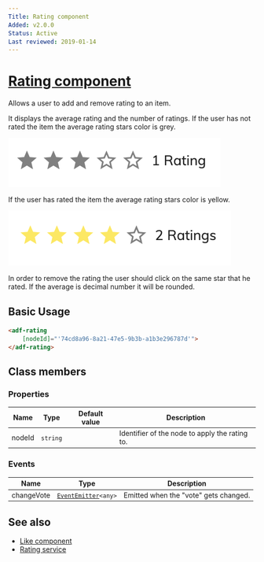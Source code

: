 ```yaml
---
Title: Rating component
Added: v2.0.0
Status: Active
Last reviewed: 2019-01-14
---
```


# [Rating component](../../../lib/content-services/src/lib/social/rating.component.ts "Defined in rating.component.ts")

Allows a user to add and remove rating to an item.

It displays the average rating and the number of ratings. If the user has not rated the item the average rating stars color is grey.

![Rating component screenshot](../../docassets/images/social3.png)

If the user has rated the item the average rating stars color is yellow.

![Rating component screenshot](../../docassets/images/social2.png)

In order to remove the rating the user should click on the same star that he rated.
If the average is decimal number it will be rounded.

## Basic Usage

```html
<adf-rating  
    [nodeId]="'74cd8a96-8a21-47e5-9b3b-a1b3e296787d'">
</adf-rating>
```

## Class members

### Properties

| Name   | Type     | Default value | Description                                    |
| ------ | -------- | ------------- | ---------------------------------------------- |
| nodeId | `string` |               | Identifier of the node to apply the rating to. |

### Events

| Name       | Type                                                              | Description                           |
| ---------- | ----------------------------------------------------------------- | ------------------------------------- |
| changeVote | [`EventEmitter`](https://angular.io/api/core/EventEmitter)`<any>` | Emitted when the "vote" gets changed. |

## See also

-   [Like component](like.component.md)
-   [Rating service](../services/rating.service.md)
